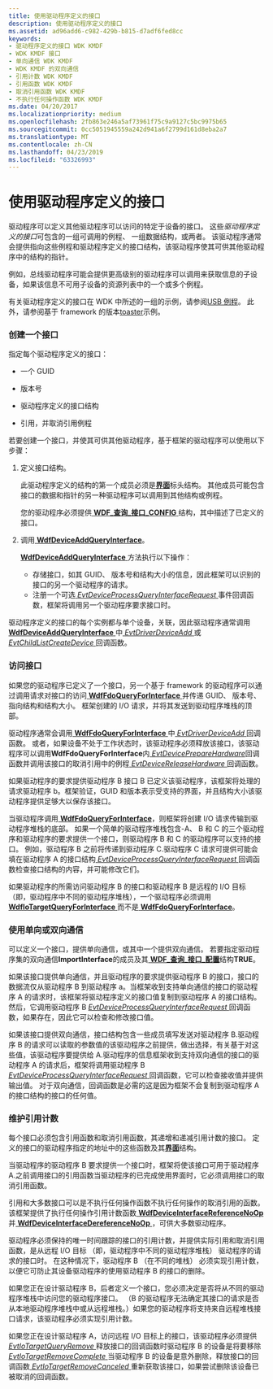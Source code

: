 ```yaml
---
title: 使用驱动程序定义的接口
description: 使用驱动程序定义的接口
ms.assetid: ad96add6-c982-429b-b815-d7adf6fed8cc
keywords:
- 驱动程序定义的接口 WDK KMDF
- WDK KMDF 接口
- 单向通信 WDK KMDF
- WDK KMDF 的双向通信
- 引用计数 WDK KMDF
- 引用函数 WDK KMDF
- 取消引用函数 WDK KMDF
- 不执行任何操作函数 WDK KMDF
ms.date: 04/20/2017
ms.localizationpriority: medium
ms.openlocfilehash: 2fb863e246a5af73961f75c9a9127c5bc9975b65
ms.sourcegitcommit: 0cc5051945559a242d941a6f2799d161d8eba2a7
ms.translationtype: MT
ms.contentlocale: zh-CN
ms.lasthandoff: 04/23/2019
ms.locfileid: "63326993"
---
```

# <a name="using-driver-defined-interfaces"></a>使用驱动程序定义的接口


驱动程序可以定义其他驱动程序可以访问的特定于设备的接口。 这些*驱动程序定义的接口*可包含的一组可调用的例程、 一组数据结构，或两者。 该驱动程序通常会提供指向这些例程和驱动程序定义的接口结构，该驱动程序使其可供其他驱动程序中的结构的指针。

例如，总线驱动程序可能会提供更高级别的驱动程序可以调用来获取信息的子设备，如果该信息不可用子设备的资源列表中的一个或多个例程。

有关驱动程序定义的接口在 WDK 中所述的一组的示例，请参阅[USB 例程](https://msdn.microsoft.com/library/windows/hardware/ff540046)。 此外，请参阅基于 framework 的版本[toaster](sample-kmdf-drivers.md)示例。

### <a name="creating-an-interface"></a>创建一个接口

指定每个驱动程序定义的接口：

-   一个 GUID

-   版本号

-   驱动程序定义的接口结构

-   引用，并取消引用例程

若要创建一个接口，并使其可供其他驱动程序，基于框架的驱动程序可以使用以下步骤：

1.  定义接口结构。

    此驱动程序定义的结构的第一个成员必须是[**界面**](https://msdn.microsoft.com/library/windows/hardware/ff547825)标头结构。 其他成员可能包含接口的数据和指针的另一种驱动程序可以调用到其他结构或例程。

    您的驱动程序必须提供[ **WDF\_查询\_接口\_CONFIG** ](https://msdn.microsoft.com/library/windows/hardware/ff552439)结构，其中描述了已定义的接口。

2.  调用[ **WdfDeviceAddQueryInterface**](https://msdn.microsoft.com/library/windows/hardware/ff545870)。

    [ **WdfDeviceAddQueryInterface** ](https://msdn.microsoft.com/library/windows/hardware/ff545870)方法执行以下操作：

    -   存储接口，如其 GUID、 版本号和结构大小的信息，因此框架可以识别的接口的另一个驱动程序的请求。
    -   注册一个可选[ *EvtDeviceProcessQueryInterfaceRequest* ](https://msdn.microsoft.com/library/windows/hardware/ff540882)事件回调函数，框架将调用另一个驱动程序要求接口时。

驱动程序定义的接口的每个实例都与单个设备，关联，因此驱动程序通常调用[ **WdfDeviceAddQueryInterface** ](https://msdn.microsoft.com/library/windows/hardware/ff545870)中[ *EvtDriverDeviceAdd* ](https://msdn.microsoft.com/library/windows/hardware/ff541693)或[ *EvtChildListCreateDevice* ](https://msdn.microsoft.com/library/windows/hardware/ff540828)回调函数。

### <a name="accessing-an-interface"></a>访问接口

如果您的驱动程序已定义了一个接口，另一个基于 framework 的驱动程序可以通过调用请求对接口的访问[ **WdfFdoQueryForInterface** ](https://msdn.microsoft.com/library/windows/hardware/ff547289)并传递 GUID、 版本号、 指向结构和结构大小。 框架创建的 I/O 请求，并将其发送到驱动程序堆栈的顶部。

驱动程序通常会调用[ **WdfFdoQueryForInterface** ](https://msdn.microsoft.com/library/windows/hardware/ff547289)中[ *EvtDriverDeviceAdd* ](https://msdn.microsoft.com/library/windows/hardware/ff541693)回调函数。 或者，如果设备不处于工作状态时，该驱动程序必须释放该接口，该驱动程序可以调用**WdfFdoQueryForInterface**内[ *EvtDevicePrepareHardware*](https://msdn.microsoft.com/library/windows/hardware/ff540880)回调函数并调用该接口的取消引用中的例程[ *EvtDeviceReleaseHardware* ](https://msdn.microsoft.com/library/windows/hardware/ff540890)回调函数。

如果驱动程序的要求提供驱动程序 B 接口 B 已定义该驱动程序，该框架将处理的请求驱动程序 b。框架验证，GUID 和版本表示受支持的界面，并且结构大小该驱动程序提供足够大以保存该接口。

当驱动程序调用[ **WdfFdoQueryForInterface**](https://msdn.microsoft.com/library/windows/hardware/ff547289)，则框架将创建 I/O 请求传输到驱动程序堆栈的底部。 如果一个简单的驱动程序堆栈包含-A、 B 和 C 的三个驱动程序和驱动程序的要求提供一个接口，则驱动程序 B 和 C 的驱动程序可以支持的接口。 例如，驱动程序 B 之前将传递到驱动程序 C.驱动程序 C 请求可提供可能会填在驱动程序 A 的接口结构[ *EvtDeviceProcessQueryInterfaceRequest* ](https://msdn.microsoft.com/library/windows/hardware/ff540882)回调函数检查接口结构的内容，并可能修改它们。

如果驱动程序的所需访问驱动程序 B 的接口和驱动程序 B 是远程的 I/O 目标 （即，驱动程序中不同的驱动程序堆栈），一个驱动程序必须调用[ **WdfIoTargetQueryForInterface** ](https://msdn.microsoft.com/library/windows/hardware/ff548640)而不是[ **WdfFdoQueryForInterface**](https://msdn.microsoft.com/library/windows/hardware/ff547289)。

### <a name="using-one-way-or-two-way-communication"></a>使用单向或双向通信

可以定义一个接口，提供单向通信，或其中一个提供双向通信。 若要指定驱动程序集的双向通信**ImportInterface**的成员及其[ **WDF\_查询\_接口\_配置**](https://msdn.microsoft.com/library/windows/hardware/ff552439)结构**TRUE**。

如果该接口提供单向通信，并且驱动程序的要求提供驱动程序 B 的接口，接口的数据流仅从驱动程序 B 到驱动程序 a。当框架收到支持单向通信的接口的驱动程序 A 的请求时，该框架将驱动程序定义的接口值复制到驱动程序 A 的接口结构。 然后，它调用驱动程序 B [ *EvtDeviceProcessQueryInterfaceRequest* ](https://msdn.microsoft.com/library/windows/hardware/ff540882)回调函数，如果存在，因此它可以检查和修改接口值。

如果该接口提供双向通信，接口结构包含一些成员填写发送对驱动程序 B.驱动程序 B 的请求可以读取的参数值的该驱动程序之前提供，做出选择，有关基于对这些值，该驱动程序要提供给 A.驱动程序的信息框架收到支持双向通信的接口的驱动程序 A 的请求后，框架将调用驱动程序 B [ *EvtDeviceProcessQueryInterfaceRequest* ](https://msdn.microsoft.com/library/windows/hardware/ff540882)回调函数，它可以检查接收值并提供输出值。 对于双向通信，回调函数是必需的这是因为框架不会复制到驱动程序 A 的接口结构的接口的任何值。

### <a name="maintaining-a-reference-count"></a>维护引用计数

每个接口必须包含引用函数和取消引用函数，其递增和递减引用计数的接口。 定义的接口的驱动程序指定的地址中的这些函数及其[**界面**](https://msdn.microsoft.com/library/windows/hardware/ff547825)结构。

当驱动程序的驱动程序 B 要求提供一个接口时，框架将使该接口可用于驱动程序 A.之前调用接口的引用函数当驱动程序的已完成使用界面时，它必须调用接口的取消引用函数。

引用和大多数接口可以是不执行任何操作函数不执行任何操作的取消引用的函数。 该框架提供了执行任何操作引用计数函数[ **WdfDeviceInterfaceReferenceNoOp** ](https://msdn.microsoft.com/library/windows/hardware/ff546796)并[ **WdfDeviceInterfaceDereferenceNoOp** ](https://msdn.microsoft.com/library/windows/hardware/ff546790)，可供大多数驱动程序。

驱动程序必须保持的唯一时间跟踪的接口的引用计数，并提供实际引用和取消引用函数，是从远程 I/O 目标 （即，驱动程序中不同的驱动程序堆栈） 驱动程序的请求的接口时。 在这种情况下，驱动程序 B （在不同的堆栈） 必须实现引用计数，以便它可防止其设备驱动程序的使用驱动程序 B 的接口的删除。

如果您正在设计驱动程序 B，后者定义一个接口，您必须决定是否将从不同的驱动程序堆栈中访问您的驱动程序接口。 （B 的驱动程序无法确定其接口的请求是否从本地驱动程序堆栈中或从远程堆栈。）如果您的驱动程序将支持来自远程堆栈接口请求，该驱动程序必须实现引用计数。

如果您正在设计驱动程序 A，访问远程 I/O 目标上的接口，该驱动程序必须提供[ *EvtIoTargetQueryRemove* ](https://msdn.microsoft.com/library/windows/hardware/ff541793)释放接口的回调函数时驱动程序 B 的设备是将要移除[ *EvtIoTargetRemoveComplete* ](https://msdn.microsoft.com/library/windows/hardware/ff541806)当驱动程序 B 的设备是意外删除，释放接口的回调函数[ *EvtIoTargetRemoveCanceled* ](https://msdn.microsoft.com/library/windows/hardware/ff541800)重新获取该接口，如果尝试删除该设备已被取消的回调函数。

 

 





